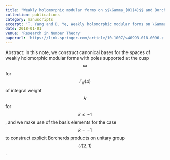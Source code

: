 ```yaml
---
title: "Weakly holomorphic modular forms on $$\Gamma_{0}(4)$$ and Borcherds products on unitary group U(2,1)"
collection: publications
category: manuscripts
excerpt: 'T. Yang and D. Ye, Weakly holomorphic modular forms on \Gamma_{0}(4) and Borcherds products on unitary group U(2,1), Research in Number Theory, 4 (2018), no. 2.'
date: 2018-01-01
venue: 'Research in Number Theory'
paperurl: 'https://link.springer.com/article/10.1007/s40993-018-0096-z'
---
```


Abstract: In this note, we construct canonical bases for the spaces of weakly holomorphic
modular forms with poles supported at the cusp $$\infty$$ for $$\Gamma_{0}(4)$$ of integral weight $$k$$ for
$$k \leq −1$$, and we make use of the basis elements for the case $$k = −1$$ to construct
explicit Borcherds products on unitary group $$U(2, 1)$$.
